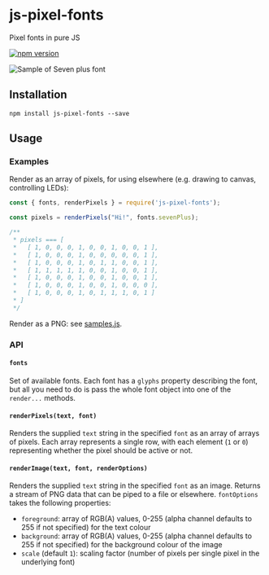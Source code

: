 # js-pixel-fonts
Pixel fonts in pure JS

[![npm version](https://badge.fury.io/js/js-pixel-fonts.svg)](https://badge.fury.io/js/js-pixel-fonts)

![Sample of Seven plus font](https://github.com/hgcummings/pixel-fonts/raw/master/samples/sevenPlus.png)

## Installation

```npm install js-pixel-fonts --save```

## Usage

### Examples

Render as an array of pixels, for using elsewhere (e.g. drawing to canvas, controlling LEDs):

```javascript
const { fonts, renderPixels } = require('js-pixel-fonts');

const pixels = renderPixels("Hi!", fonts.sevenPlus);

/**
 * pixels === [
 *   [ 1, 0, 0, 0, 1, 0, 0, 1, 0, 0, 1 ],
 *   [ 1, 0, 0, 0, 1, 0, 0, 0, 0, 0, 1 ],
 *   [ 1, 0, 0, 0, 1, 0, 1, 1, 0, 0, 1 ],
 *   [ 1, 1, 1, 1, 1, 0, 0, 1, 0, 0, 1 ],
 *   [ 1, 0, 0, 0, 1, 0, 0, 1, 0, 0, 1 ],
 *   [ 1, 0, 0, 0, 1, 0, 0, 1, 0, 0, 0 ],
 *   [ 1, 0, 0, 0, 1, 0, 1, 1, 1, 0, 1 ]
 * ]
 */
```

Render as a PNG: see [samples.js](https://github.com/hgcummings/pixel-fonts/blob/master/samples.js).

### API

#### `fonts`

Set of available fonts. Each font has a `glyphs` property describing the font, but all you need to do is pass the whole font object into one of the `render...` methods.

#### `renderPixels(text, font)`

Renders the supplied `text` string in the specified `font` as an array of arrays of pixels. Each array represents a single row, with each element (`1` or `0`) representing whether the pixel should be active or not.

#### `renderImage(text, font, renderOptions)`

Renders the supplied `text` string in the specified `font` as an image. Returns a stream of PNG data that can be piped to a file or elsewhere. `fontOptions` takes the following properties:

* `foreground`: array of RGB(A) values, 0-255 (alpha channel defaults to 255 if not specified) for the text colour
* `background`: array of RGB(A) values, 0-255 (alpha channel defaults to 255 if not specified) for the background colour of the image
* `scale` (default `1`): scaling factor (number of pixels per single pixel in the underlying font)
